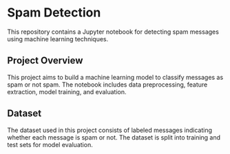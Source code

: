 # Spam Detection

This repository contains a Jupyter notebook for detecting spam messages using machine learning techniques.

## Project Overview

This project aims to build a machine learning model to classify messages as spam or not spam. The notebook includes data preprocessing, feature extraction, model training, and evaluation.

## Dataset

The dataset used in this project consists of labeled messages indicating whether each message is spam or not. The dataset is split into training and test sets for model evaluation.

